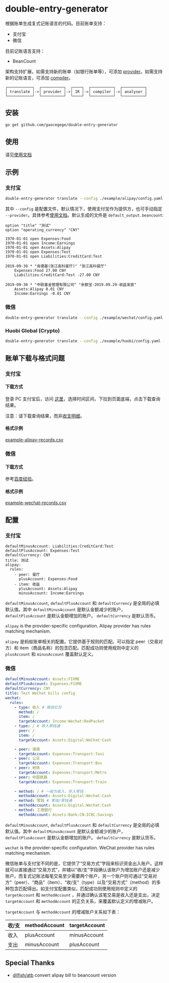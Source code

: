 # double-entry-generator

根据账单生成复式记账语言的代码。目前账单支持：

- 支付宝
- 微信

目前记账语言支持：

- BeanCount

架构支持扩展，如需支持新的账单（如银行账单等），可添加 [provider](pkg/provider)。如需支持新的记账语言，可添加 [compiler](pkg/compiler)。

```
┌───────────┐  ┌──────────┐  ┌────┐  ┌──────────┐  ┌──────────┐
│ translate │->│ provider │->│ IR │->│ compiler │->│ analyser │
└───────────┘  └──────────┘  └────┘  └──────────┘  └──────────┘
```

## 安装

```bash
go get github.com/gaocegege/double-entry-generator
```

## 使用

请见[使用文档](doc/double-entry-generator_translate.md)

## 示例

### 支付宝

```bash
double-entry-generator translate --config ./example/alipay/config.yaml ./example/alipay/example-alipay-records.csv
```

其中 `--config` 是配置文件，默认情况下，使用支付宝作为提供方，也可手动指定 `--provider`。具体参考[使用文档](doc/double-entry-generator_translate.md)。默认生成的文件是 `default_output.beancount`:

```
option "title" "测试"
option "operating_currency" "CNY"

1970-01-01 open Expenses:Food
1970-01-01 open Income:Earnings
1970-01-01 open Assets:Alipay
1970-01-01 open Expenses:Test
1970-01-01 open Liabilities:CreditCard:Test

2019-09-30 * "肯德基(张江高科餐厅)" "张江高科餐厅"
	Expenses:Food 27.00 CNY
	Liabilities:CreditCard:Test -27.00 CNY

2019-09-30 * "中欧基金管理有限公司" "余额宝-2019.09.29-收益发放"
	Assets:Alipay 0.01 CNY
	Income:Earnings -0.01 CNY
```

### 微信

```bash
double-entry-generator translate --config ./example/wechat/config.yaml --provider wechat ./example/wechat/example-wechat-records.csv
```

### Huobi Global (Crypto)

```bash
double-entry-generator translate --config ./example/huobi/config.yaml --provider huobi ./example/huobi/example-huobi-records.csv
```

## 账单下载与格式问题

### 支付宝

#### 下载方式

登录 PC 支付宝后，访问 [这里](https://consumeprod.alipay.com/record/standard.htm)，选择时间区间，下拉到页面底端，点击下载查询结果。

注意：请下载查询结果，而非[收支明细](https://cshall.alipay.com/lab/help_detail.htm?help_id=212688)。

#### 格式示例

[example-alipay-records.csv](./example/alipay/example-alipay-records.csv)

### 微信

#### 下载方式

参考[百度经验](https://jingyan.baidu.com/article/1974b28941f977f4b0f7747b.html)。

#### 格式示例

[example-wechat-records.csv](./example/wechat/example-wechat-records.csv)

## 配置

### 支付宝
```
defaultMinusAccount: Liabilities:CreditCard:Test
defaultPlusAccount: Expenses:Test
defaultCurrency: CNY
title: 测试
alipay:
  rules:
    - peer: 餐厅
      plusAccount: Expenses:Food
    - item: 收益
      plusAccount: Assets:Alipay
      minusAccount: Income:Earnings
```

`defaultMinusAccount`, `defaultPlusAccount` 和 `defaultCurrency` 是全局的必填默认值。其中 `defaultMinusAccount` 是默认金额减少的账户，`defaultPlusAccount` 是默认金额增加的账户。 `defaultCurrency` 是默认货币。

`alipay` is the provider-specific configuration. Alipay provider has rules matching mechanism.

`alipay` 是蚂蚁账单相关的配置。它提供基于规则的匹配。可以指定 peer（交易对方）和 item（商品名称）的包含匹配。匹配成功则使用规则中定义的 `plusAccount` 和 `minusAccount` 覆盖默认定义。

### 微信

```yaml
defaultMinusAccount: Assets:FIXME
defaultPlusAccount: Expenses:FIXME
defaultCurrency: CNY
title: Test WeChat bills config
wechat:
  rules:
    - type: 收入 # 微信红包
      method: /
      item: /
      targetAccount: Income:Wechat:RedPacket
    - type: / # 转入零钱通
      peer: /
      item: /
      targetAccount: Assets:Digital:WeChat:Cash

    - peer: 滴滴
      targetAccount: Expenses:Transport:Taxi
    - peer: 公交
      targetAccount: Expenses:Transport:Bus
    - peer: 地铁
      targetAccount: Expenses:Transport:Metro
    - peer: 中国铁路
      targetAccount: Expenses:Transport:Train
    
    - method: / # 一般为收入，存入零钱
      methodAccount: Assets:Digital:Wechat:Cash
    - method: 零钱 # 零钱/零钱通
      methodAccount: Assets:Digital:Wechat:Cash
    - method: 工商银行
      methodAccount: Assets:Bank:CN:ICBC:Savings
```

`defaultMinusAccount`, `defaultPlusAccount` 和 `defaultCurrency` 是全局的必填默认值。其中 `defaultMinusAccount` 是默认金额减少的账户，`defaultPlusAccount` 是默认金额增加的账户。 `defaultCurrency` 是默认货币。

`wechat` is the provider-specific configuration. WeChat provider has rules matching mechanism.

微信账单与支付宝不同的是，它提供了“交易方式”字段来标识资金出入账户。这样就可以直接通过“交易方式”，并辅以“收/支”字段确认该账户为增加账户还是减少账户。而复式记账法每笔交易至少需要两个账户，另一个账户则可通过“交易对方”（peer）、“商品”（item）、“收/支”（type）以及“交易方式”（method）的多种包含匹配得出。如支付宝配置类似，匹配成功则使用规则中定义的 `targetAccount` 和 `methodAccount` ，并通过确认该笔交易是收入还是支出，决定 `targetAccount` 和 `methodAccount` 的正负关系，来覆盖默认定义的增减账户。

`targetAccount` 与 `methodAccount` 的增减账户关系如下表：

|收/支|methodAccount|targetAccount|
|----|----|----|
|收入|plusAccount|minusAccount|
|支出|minusAccount|plusAccount|

## Special Thanks

- [dilfish/atb](https://github.com/dilfish/atb) convert alipay bill to beancount version
